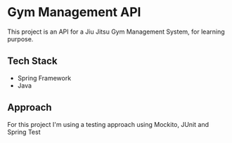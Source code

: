 # Gym Management API

This project is an API for a Jiu Jitsu Gym Management System, for learning purpose.

## Tech Stack

- Spring Framework
- Java

## Approach

For this project I'm using a testing approach using Mockito, JUnit and Spring Test
